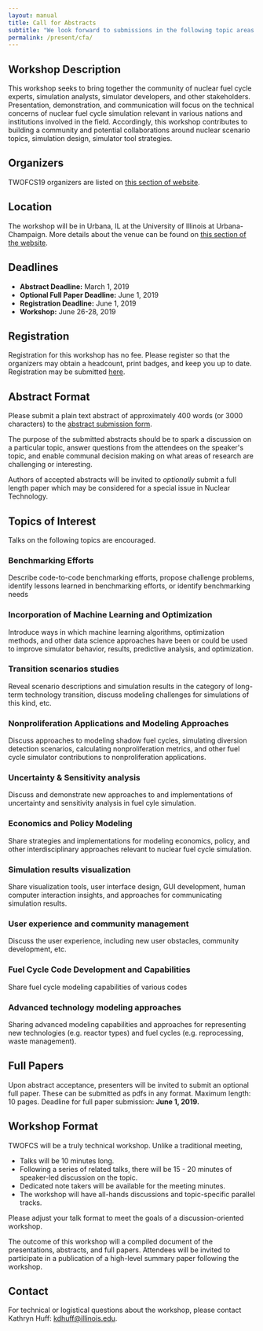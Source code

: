 ```yaml
---
layout: manual
title: Call for Abstracts
subtitle: "We look forward to submissions in the following topic areas."
permalink: /present/cfa/
---
```


## Workshop Description

This workshop seeks to bring together the community of nuclear fuel cycle 
experts, simulation analysts, simulator developers, and other stakeholders. 
Presentation, demonstration, and communication will focus on the technical 
concerns of nuclear fuel cycle simulation relevant in various nations and 
institutions involved in the field. Accordingly, this workshop contributes to 
building a community and potential collaborations around nuclear scenario 
topics, simulation design, simulator tool strategies. 

## Organizers

TWOFCS19 organizers are listed on [this section of website](../../about/organizers).

## Location

The workshop will be in Urbana, IL at the University of Illinois at 
Urbana-Champaign. More details about the venue can be found on [this section of 
the website](./attend/location).

## Deadlines

- **Abstract Deadline:** March 1, 2019
- **Optional Full Paper Deadline:** June 1, 2019
- **Registration Deadline:** June 1, 2019
- **Workshop:** June 26-28, 2019

## Registration

Registration for this workshop has no fee. Please register so that the 
organizers may obtain a headcount, print badges, and keep you up to date. 
Registration may be submitted [here](../../attend/register). 

## Abstract Format

Please submit a plain text abstract of approximately 400 words (or 3000 
characters) to the [abstract submission form](../abstract).


The purpose of the submitted abstracts should be to spark a discussion on a 
particular topic, answer questions from the attendees on the speaker's topic, 
and enable communal decision making on what areas of research are challenging 
or interesting. 

Authors of accepted abstracts will be invited to *optionally* submit a full 
length paper which may be considered for a special issue in Nuclear Technology.


## Topics of Interest

Talks on the following topics are encouraged. 

### Benchmarking Efforts
Describe code-to-code benchmarking efforts, propose challenge problems, identify lessons learned in benchmarking efforts, or identify benchmarking needs
### Incorporation of Machine Learning and Optimization
Introduce ways in which machine learning algorithms, optimization methods, and other data science approaches have been or could be used to improve simulator behavior, results, predictive analysis, and optimization.
### Transition scenarios studies
Reveal scenario descriptions and simulation results in the category of long-term technology transition, discuss modeling challenges for simulations of this kind, etc.
### Nonproliferation Applications and Modeling Approaches
Discuss approaches to modeling shadow fuel cycles, simulating diversion detection scenarios, calculating nonproliferation metrics, and other fuel cycle simulator contributions to nonproliferation applications.
### Uncertainty & Sensitivity analysis
Discuss and demonstrate new approaches to and implementations of uncertainty and sensitivity analysis in fuel cyle simulation.
### Economics and Policy Modeling
Share strategies and implementations for modeling economics, policy, and other interdisciplinary approaches relevant to nuclear fuel cycle simulation.
### Simulation results visualization
Share visualization tools, user interface design, GUI development, human computer interaction insights, and approaches for communicating simulation results.
### User experience and community management
Discuss the user experience, including new user obstacles, community development, etc.
### Fuel Cycle Code Development and Capabilities
Share fuel cycle modeling capabilities of various codes
### Advanced technology modeling approaches
Sharing advanced modeling capabilities and approaches for representing new technologies (e.g. reactor types) and fuel cycles (e.g. reprocessing, waste management).

## Full Papers

Upon abstract acceptance, presenters will be invited to submit an optional full paper.
These can be submitted as pdfs in any format. Maximum length: 10 pages. 
Deadline for full paper submission: **June 1, 2019.**

## Workshop Format

TWOFCS will be a truly technical workshop. Unlike a traditional meeting,

- Talks will be 10 minutes long.
- Following a series of related talks, there will be 15 - 20 minutes of speaker-led discussion on the topic.
- Dedicated note takers will be available for the meeting minutes.
- The workshop will have all-hands discussions and topic-specific parallel tracks.

Please adjust your talk format to meet the goals of a discussion-oriented workshop. 


The outcome of this workshop will a compiled document of the presentations, 
abstracts, and full papers. Attendees will be invited to participate in a 
publication of a high-level summary paper following the workshop. 


##  Contact

For technical or logistical questions about the workshop, please contact 
Kathryn Huff: [kdhuff@illinois.edu](mailto:kdhuff@illinois.edu).

